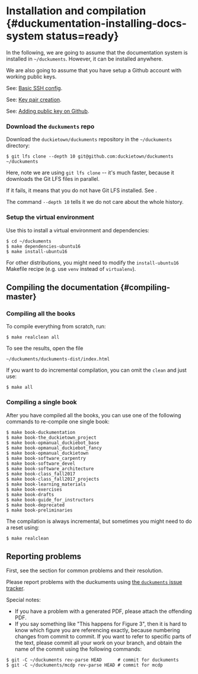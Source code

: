 # Installation and compilation {#duckumentation-installing-docs-system status=ready}

In the following, we are going to assume that the documentation system is installed in `~/duckuments`. However, it can be installed anywhere.

We are also going to assume that you have setup a Github account with working public keys.

See: [Basic SSH config](#ssh-local-configuration).

See: [Key pair creation](#howto-create-key-pair).

See: [Adding public key on Github](#howto-add-pubkey-to-github).

### Download the `duckuments` repo

Download the `duckietown/duckuments` repository in the `~/duckuments` directory:

```
$ git lfs clone --depth 10 git@github.com:duckietown/duckuments ~/duckuments
```

Here, note we are using `git lfs clone` -- it's much faster, because it downloads the Git LFS files in parallel.

If it fails, it means that you do not have Git LFS installed. See [](#git-lfs).

The command `--depth 10` tells it we do not care about the whole history.

### Setup the virtual environment

Use this to install a virtual environment and dependencies:

```
$ cd ~/duckuments
$ make dependencies-ubuntu16
$ make install-ubuntu16
```

For other distributions, you might need to modify the `install-ubuntu16` Makefile recipe (e.g. use `venv` instead of `virtualenv`).

## Compiling the documentation   {#compiling-master}

### Compiling all the books

To compile everything from scratch, run:

```
$ make realclean all
```

To see the results, open the file

```
~/duckuments/duckuments-dist/index.html
```

If you want to do incremental compilation, you can omit the `clean` and just use:

```
$ make all
```

### Compiling a single book

After you have compiled all the books,  you can use one of the following commands to re-compile one single book:

```
$ make book-duckumentation
$ make book-the_duckietown_project
$ make book-opmanual_duckiebot_base
$ make book-opmanual_duckiebot_fancy
$ make book-opmanual_duckietown
$ make book-software_carpentry
$ make book-software_devel
$ make book-software_architecture
$ make book-class_fall2017
$ make book-class_fall2017_projects
$ make book-learning_materials
$ make book-exercises
$ make book-drafts
$ make book-guide_for_instructors
$ make book-deprecated
$ make book-preliminaries
```

The compilation is always incremental, but sometimes you might need to do a reset using:

```
$ make realclean
```

## Reporting problems

First, see the section [](#markduck-troubleshooting) for common problems and their resolution.

Please report problems with the duckuments using [the `duckuments` issue tracker][tracker].

[tracker]: https://github.com/duckietown/duckuments/issues

Special notes:

* If you have a problem with a generated PDF, please attach the offending PDF.
* If you say something like "This happens for Figure 3", then it is hard to know which figure you are referencing exactly, because numbering changes from commit to commit.
  If you want to refer to specific parts of the text, please commit all your work on your branch, and obtain the name of the commit using the following commands:

```
$ git -C ~/duckuments rev-parse HEAD      # commit for duckuments
$ git -C ~/duckuments/mcdp rev-parse HEAD # commit for mcdp
```
